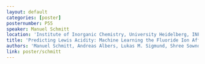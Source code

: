 ```yaml
---
layout: default
categories: [poster]
posternumber: P55
speaker: Manuel Schmitt
location: 'Institute of Inorganic Chemistry, University Heidelberg, INF 270, 69120 Heidelberg'
title: 'Predicting Lewis Acidity: Machine Learning the Fluoride Ion Affinity of p-Block-Atom-Based Molecules'
authors: 'Manuel Schmitt, Andreas Albers, Lukas M. Sigmund, Shree Sowndarya S. V., Philipp Erdmann, Robert S. Paton, Lutz Greb'
link: poster/schmitt
---
```

